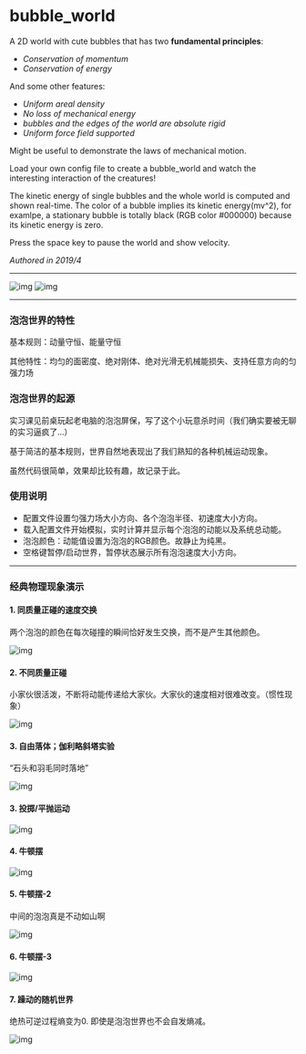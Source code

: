 # bubble_world
A 2D world with cute bubbles that has two **fundamental principles**:

- *Conservation of momentum*
- *Conservation of energy*

And some other features:
- *Uniform areal density*
- *No loss of mechanical energy*
- *bubbles and the edges of the world are absolute rigid*
- *Uniform force field supported*

Might be useful to demonstrate the laws of mechanical motion.

Load your own config file to create a bubble_world and watch the interesting interaction of the creatures!

The kinetic energy of single bubbles and the whole world is computed and shown real-time. The color of a bubble implies its kinetic energy(mv^2), for examlpe, a stationary bubble is totally black (RGB color #000000) because its kinetic energy is zero. 

Press the space key to pause the world and show velocity.

*Authored in 2019/4*

***
![img](https://github.com/lichengchen/bubble_world/blob/main/gifs/6-1.gif) 
![img](https://github.com/lichengchen/bubble_world/blob/main/gifs/6-8.gif) 
***

### 泡泡世界的特性
基本规则：动量守恒、能量守恒

其他特性：均匀的面密度、绝对刚体、绝对光滑无机械能损失、支持任意方向的匀强力场

### 泡泡世界的起源
实习课见前桌玩起老电脑的泡泡屏保，写了这个小玩意杀时间（我们确实要被无聊的实习逼疯了...）

基于简洁的基本规则，世界自然地表现出了我们熟知的各种机械运动现象。

虽然代码很简单，效果却比较有趣，故记录于此。

### 使用说明
- 配置文件设置匀强力场大小方向、各个泡泡半径、初速度大小方向。
- 载入配置文件开始模拟，实时计算并显示每个泡泡的动能以及系统总动能。
- 泡泡颜色：动能值设置为泡泡的RGB颜色。故静止为纯黑。
- 空格键暂停/启动世界，暂停状态展示所有泡泡速度大小方向。

***
### 经典物理现象演示
#### 1. 同质量正碰的速度交换
两个泡泡的颜色在每次碰撞的瞬间恰好发生交换，而不是产生其他颜色。

![img](https://github.com/lichengchen/bubble_world/blob/main/gifs/6-2.gif) 

#### 2. 不同质量正碰
小家伙很活泼，不断将动能传递给大家伙。大家伙的速度相对很难改变。（惯性现象）

![img](https://github.com/lichengchen/bubble_world/blob/main/gifs/6-3.gif) 

#### 3. 自由落体；伽利略斜塔实验
“石头和羽毛同时落地”

![img](https://github.com/lichengchen/bubble_world/blob/main/gifs/6-4.gif) 

#### 3. 投掷/平抛运动
![img](https://github.com/lichengchen/bubble_world/blob/main/gifs/6-5.gif) 

#### 4. 牛顿摆
![img](https://github.com/lichengchen/bubble_world/blob/main/gifs/6-6.gif) 

#### 5. 牛顿摆-2
中间的泡泡真是不动如山啊

![img](https://github.com/lichengchen/bubble_world/blob/main/gifs/6-7.gif) 

#### 6. 牛顿摆-3
![img](https://github.com/lichengchen/bubble_world/blob/main/gifs/6-8.gif) 

#### 7. 躁动的随机世界
绝热可逆过程熵变为0. 即使是泡泡世界也不会自发熵减。

![img](https://github.com/lichengchen/bubble_world/blob/main/gifs/6-1.gif) 

